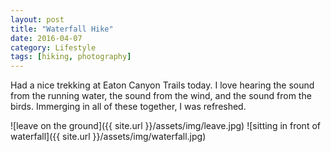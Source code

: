 ```yaml
---
layout: post
title: "Waterfall Hike"
date: 2016-04-07
category: Lifestyle
tags: [hiking, photography]
---
```


Had a nice trekking at Eaton Canyon Trails today. I love hearing the sound from the running water, the sound from the wind, and the sound from the birds. Immerging in all of these together, I was refreshed.
<!--more-->

![leave on the ground]({{ site.url }}/assets/img/leave.jpg)
![sitting in front of waterfall]({{ site.url }}/assets/img/waterfall.jpg)